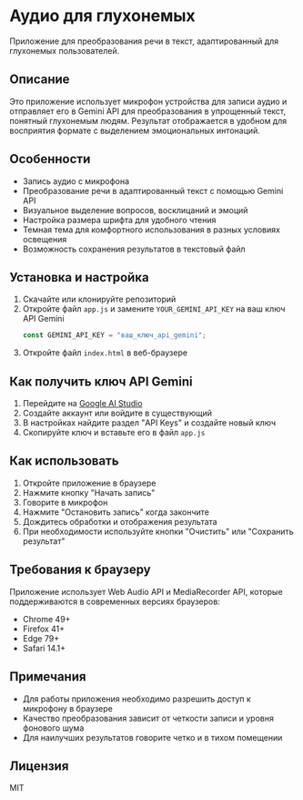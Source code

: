 # Аудио для глухонемых

Приложение для преобразования речи в текст, адаптированный для глухонемых пользователей.

## Описание

Это приложение использует микрофон устройства для записи аудио и отправляет его в Gemini API для преобразования в упрощенный текст, понятный глухонемым людям. Результат отображается в удобном для восприятия формате с выделением эмоциональных интонаций.

## Особенности

- Запись аудио с микрофона
- Преобразование речи в адаптированный текст с помощью Gemini API
- Визуальное выделение вопросов, восклицаний и эмоций
- Настройка размера шрифта для удобного чтения
- Темная тема для комфортного использования в разных условиях освещения
- Возможность сохранения результатов в текстовый файл

## Установка и настройка

1. Скачайте или клонируйте репозиторий
2. Откройте файл `app.js` и замените `YOUR_GEMINI_API_KEY` на ваш ключ API Gemini
   ```javascript
   const GEMINI_API_KEY = "ваш_ключ_api_gemini";
   ```
3. Откройте файл `index.html` в веб-браузере

## Как получить ключ API Gemini

1. Перейдите на [Google AI Studio](https://ai.google.dev/)
2. Создайте аккаунт или войдите в существующий
3. В настройках найдите раздел "API Keys" и создайте новый ключ
4. Скопируйте ключ и вставьте его в файл `app.js`

## Как использовать

1. Откройте приложение в браузере
2. Нажмите кнопку "Начать запись"
3. Говорите в микрофон
4. Нажмите "Остановить запись" когда закончите
5. Дождитесь обработки и отображения результата
6. При необходимости используйте кнопки "Очистить" или "Сохранить результат"

## Требования к браузеру

Приложение использует Web Audio API и MediaRecorder API, которые поддерживаются в современных версиях браузеров:
- Chrome 49+
- Firefox 41+
- Edge 79+
- Safari 14.1+

## Примечания

- Для работы приложения необходимо разрешить доступ к микрофону в браузере
- Качество преобразования зависит от четкости записи и уровня фонового шума
- Для наилучших результатов говорите четко и в тихом помещении

## Лицензия

MIT 